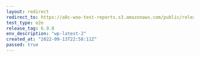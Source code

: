 ```yaml
---
layout: redirect
redirect_to: https://a8c-woo-test-reports.s3.amazonaws.com/public/release/6.9.0/wp-latest-2/e2e/index.html
test_type: e2e
release_tag: 6.9.0
env_description: "wp-latest-2"
created_at: "2022-09-13T22:58:11Z"
passed: true
---
```

